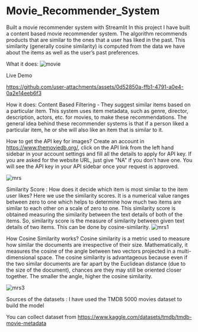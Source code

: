 # Movie_Recommender_System
Built a movie recommender system with Streamlit 
In this project I have built a content based movie recommender system. The algorithm recommends products that are similar to the ones that a user has liked in the past. This similarity (generally cosine similarity) is computed from the data we have about the items as well as the user’s past preferences.

What it does:
![movie](https://github.com/user-attachments/assets/d35fd9e6-c468-432a-8c1d-fe62e6711d99)

Live Demo


https://github.com/user-attachments/assets/0d52850a-ffb1-4791-a0e4-0a2e14eeb6f3

How it does:
Content Based Filtering - They suggest similar items based on a particular item. This system uses item metadata, such as genre, director, description, actors, etc. for movies, to make these recommendations. The general idea behind these recommender systems is that if a person liked a particular item, he or she will also like an item that is similar to it.

How to get the API key for images?
Create an account in https://www.themoviedb.org/, click on the API link from the left hand sidebar in your account settings and fill all the details to apply for API key. If you are asked for the website URL, just give "NA" if you don't have one. You will see the API key in your API sidebar once your request is approved.

![mrs](https://github.com/user-attachments/assets/fb352d69-99b6-42f1-8ade-ee1d47dcc400)

Similarity Score :
How does it decide which item is most similar to the item user likes? Here we use the similarity scores.
It is a numerical value ranges between zero to one which helps to determine how much two items are similar to each other on a scale of zero to one. This similarity score is obtained measuring the similarity between the text details of both of the items. So, similarity score is the measure of similarity between given text details of two items. This can be done by cosine-similarity.
![mrs1](https://github.com/user-attachments/assets/9984d901-6a37-4999-81fc-81309418c6a4)

How Cosine Similarity works?
Cosine similarity is a metric used to measure how similar the documents are irrespective of their size. Mathematically, it measures the cosine of the angle between two vectors projected in a multi-dimensional space. The cosine similarity is advantageous because even if the two similar documents are far apart by the Euclidean distance (due to the size of the document), chances are they may still be oriented closer together. The smaller the angle, higher the cosine similarity.

![mrs3](https://github.com/user-attachments/assets/dfd0722f-79c6-4d0c-b044-eb5c91f7644e)


Sources of the datasets :
I have used the TMDB 5000 movies dataset to build the model

You can collect dataset from https://www.kaggle.com/datasets/tmdb/tmdb-movie-metadata





